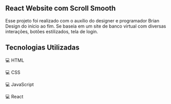 ## React Website com Scroll Smooth

Esse projeto foi realizado com o auxílio do designer e programador Brian Design do início ao fim. Se baseia em um site de banco virtual com diversas interações, botões estilizados, tela de login.

## Tecnologias Utilizadas

💻 HTML

💻 CSS 

💻 JavaScript

💻 React
